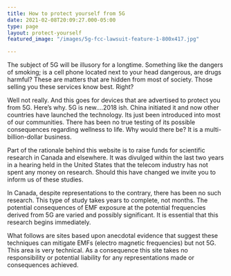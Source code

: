 ```yaml
---
title: How to protect yourself from 5G
date: 2021-02-08T20:09:27.000-05:00
type: page
layout: protect-yourself
featured_image: "/images/5g-fcc-lawsuit-feature-1-800x417.jpg"

---
```

The subject of 5G will be illusory for a longtime. Something like the dangers of smoking; is a cell phone located next to your head dangerous, are drugs harmful? These are matters that are hidden from most of society. Those selling you these services know best. Right?

Well not really. And this goes for devices that are advertised to protect you from 5G. Here’s why. 5G is new….2018 ish. China initiated it and now other countries have launched the technology. Its just been introduced into most of our communities. There has been no true testing of its possible consequences regarding wellness to life. Why would there be? It is a multi-billion-dollar business.

Part of the rationale behind this website is to raise funds for scientific research in Canada and elsewhere. It was divulged within the last two years in a hearing held in the United States that the telecom industry has not spent any money on research. Should this have changed we invite you to inform us of these studies.

In Canada, despite representations to the contrary, there has been no such research. This type of study takes years to complete, not months. The potential consequences of EMF exposure at the potential frequencies derived from 5G are varied and possibly significant. It is essential that this research begins immediately.

What follows are sites based upon anecdotal evidence that suggest these techniques can mitigate EMFs (electro magnetic frequencies) but not 5G. This area is very technical. As a consequence this site takes no responsibility or potential liability for any representations made or consequences achieved.